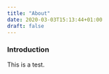 ```yaml
---
title: "About"
date: 2020-03-03T15:13:44+01:00
draft: false 
---
```

### Introduction
This is a test.
